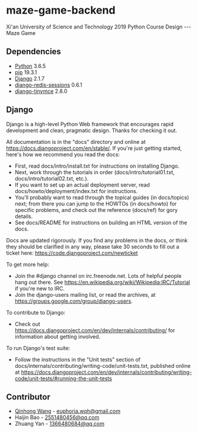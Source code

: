 # maze-game-backend

Xi'an University of Science and Technology 2019 Python Course Design --- Maze Game

## Dependencies

- [Python](https://www.python.org/) 3.6.5
- [pip](https://pypi.org/project/pip/) 19.3.1
- [Django](https://www.djangoproject.com/) 2.1.7
- [django-redis-sessions](https://github.com/martinrusev/django-redis-sessions) 0.6.1
- [django-tinymce](https://pypi.org/project/django-tinymce/) 2.8.0

## Django

Django is a high-level Python Web framework that encourages rapid development and clean, pragmatic design. Thanks for checking it out.

All documentation is in the "docs" directory and online at https://docs.djangoproject.com/en/stable/. If you're just getting started, here's how we recommend you read the docs:

- First, read docs/intro/install.txt for instructions on installing Django.
- Next, work through the tutorials in order (docs/intro/tutorial01.txt, docs/intro/tutorial02.txt, etc.).
- If you want to set up an actual deployment server, read docs/howto/deployment/index.txt for instructions.
- You'll probably want to read through the topical guides (in docs/topics) next; from there you can jump to the HOWTOs (in docs/howto) for specific problems, and check out the reference (docs/ref) for gory details.
- See docs/README for instructions on building an HTML version of the docs.

Docs are updated rigorously. If you find any problems in the docs, or think they should be clarified in any way, please take 30 seconds to fill out a ticket here: https://code.djangoproject.com/newticket

To get more help:

- Join the #django channel on irc.freenode.net. Lots of helpful people hang out there. See https://en.wikipedia.org/wiki/Wikipedia:IRC/Tutorial if you're new to IRC.
- Join the django-users mailing list, or read the archives, at https://groups.google.com/group/django-users.

To contribute to Django:

- Check out https://docs.djangoproject.com/en/dev/internals/contributing/ for information about getting involved.

To run Django's test suite:

- Follow the instructions in the "Unit tests" section of docs/internals/contributing/writing-code/unit-tests.txt, published online at https://docs.djangoproject.com/en/dev/internals/contributing/writing-code/unit-tests/#running-the-unit-tests

## Contributor

- [Qinhong Wang](https://www.wqh4u.cn) - euphoria.wqh@gmail.com
- Haijin Bao - 2551480456@qq.com
- Zhuang Yan - 1366480684@qq.com
